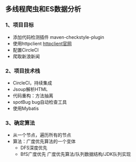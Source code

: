 ## 多线程爬虫和ES数据分析

### 1、项目目标

- 添加代码检测插件 maven-checkstyle-plugin
- 使用httpclient [httpclient官网](http://hc.apache.org/httpcomponents-client-ga/quickstart.html)
- 配置CircleCI
- 爬取新浪新闻


### 2、项目技术栈
- CircleCI，持续集成
- Jsoup解析HTML
- 代码重构：方法抽离
- spotBug bug自动检查工具
- 使用Mybatis

### 3、确定算法

- 从一个节点，遍历所有的节点
- 算法：广度优先算法的一个变体
    - DFS深度优先
    - BfS广度优先 广度优先算法/队列数据结构/JDK队列实现
    
    



